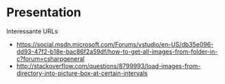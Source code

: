 # Presentation

Interessante URLs
- https://social.msdn.microsoft.com/Forums/vstudio/en-US/db35e096-dd93-47f2-b18e-bac86f2a59df/how-to-get-all-images-from-folder-in-c?forum=csharpgeneral
- http://stackoverflow.com/questions/8799993/load-images-from-directory-into-picture-box-at-certain-intervals
